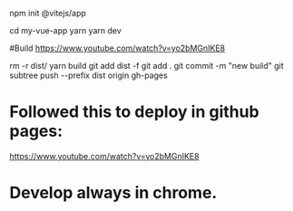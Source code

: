 npm init @vitejs/app

cd my-vue-app
yarn
yarn dev

#Build https://www.youtube.com/watch?v=yo2bMGnIKE8

rm -r dist/
yarn build
git add dist -f
git add .
git commit -m "new build"
git subtree push --prefix dist origin gh-pages


# Followed this to deploy in github pages:

https://www.youtube.com/watch?v=yo2bMGnIKE8

# Develop always in chrome. 